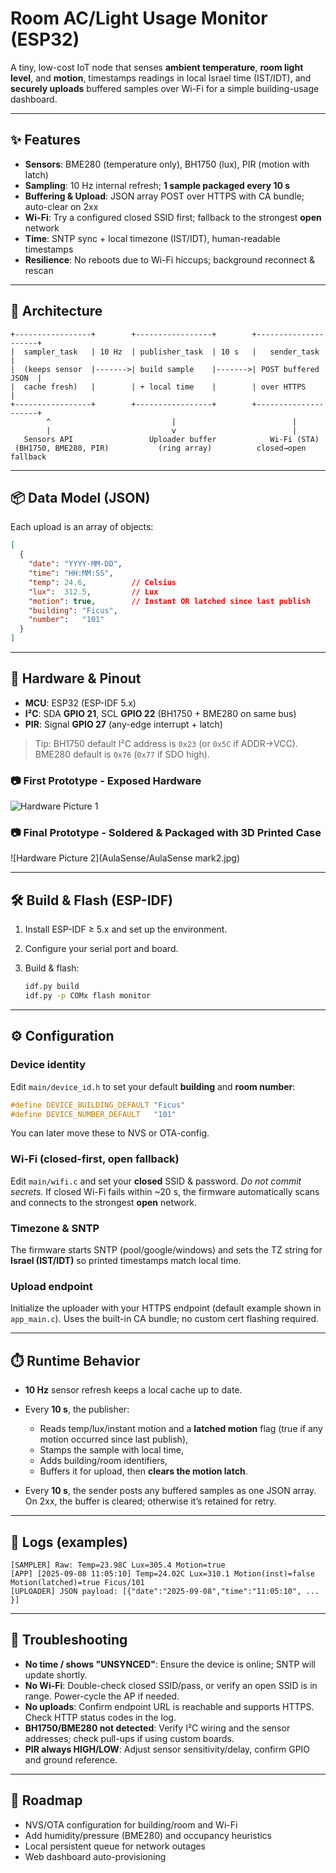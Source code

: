 # Room AC/Light Usage Monitor (ESP32)

A tiny, low-cost IoT node that senses **ambient temperature**, **room light level**, and **motion**, timestamps readings in local Israel time (IST/IDT), and **securely uploads** buffered samples over Wi-Fi for a simple building-usage dashboard.

---

## ✨ Features

* **Sensors**: BME280 (temperature only), BH1750 (lux), PIR (motion with latch)
* **Sampling**: 10 Hz internal refresh; **1 sample packaged every 10 s**
* **Buffering & Upload**: JSON array POST over HTTPS with CA bundle; auto-clear on 2xx
* **Wi-Fi**: Try a configured closed SSID first; fallback to the strongest **open** network
* **Time**: SNTP sync + local timezone (IST/IDT), human-readable timestamps
* **Resilience**: No reboots due to Wi-Fi hiccups; background reconnect & rescan

---

## 🧱 Architecture

```
+-----------------+        +-----------------+        +---------------------+
|  sampler_task   | 10 Hz  | publisher_task  | 10 s   |   sender_task       |
|  (keeps sensor  |------->| build sample    |------->| POST buffered JSON  |
|  cache fresh)   |        | + local time    |        | over HTTPS          |
+-----------------+        +-----------------+        +---------------------+
        ^                           |                          |
        |                           v                          |
   Sensors API                 Uploader buffer            Wi-Fi (STA)
 (BH1750, BME280, PIR)           (ring array)          closed→open fallback
```

---

## 📦 Data Model (JSON)

Each upload is an array of objects:

```json
[
  {
    "date": "YYYY-MM-DD",
    "time": "HH:MM:SS",
    "temp": 24.6,          // Celsius
    "lux":  312.5,         // Lux
    "motion": true,        // Instant OR latched since last publish
    "building": "Ficus",
    "number":   "101"
  }
]
```

---

## 🔌 Hardware & Pinout

* **MCU**: ESP32 (ESP-IDF 5.x)
* **I²C**: SDA **GPIO 21**, SCL **GPIO 22** (BH1750 + BME280 on same bus)
* **PIR**: Signal **GPIO 27** (any-edge interrupt + latch)

> Tip: BH1750 default I²C address is `0x23` (or `0x5C` if ADDR→VCC). BME280 default is `0x76` (`0x77` if SDO high).

### 📷 First Prototype - Exposed Hardware

![Hardware Picture 1](WhatsApp%20Image%202025-09-08%20at%2011.53.40_1dadab79.jpg)

### 📷 Final Prototype - Soldered & Packaged with 3D Printed Case

![Hardware Picture 2](AulaSense/AulaSense mark2.jpg) 

---

## 🛠️ Build & Flash (ESP-IDF)

1. Install ESP-IDF ≥ 5.x and set up the environment.
2. Configure your serial port and board.
3. Build & flash:

   ```bash
   idf.py build
   idf.py -p COMx flash monitor
   ```

---

## ⚙️ Configuration

### Device identity

Edit `main/device_id.h` to set your default **building** and **room number**:

```c
#define DEVICE_BUILDING_DEFAULT "Ficus"
#define DEVICE_NUMBER_DEFAULT   "101"
```

You can later move these to NVS or OTA-config.

### Wi-Fi (closed-first, open fallback)

Edit `main/wifi.c` and set your **closed** SSID & password. *Do not commit secrets.* If closed Wi-Fi fails within \~20 s, the firmware automatically scans and connects to the strongest **open** network.

### Timezone & SNTP

The firmware starts SNTP (pool/google/windows) and sets the TZ string for **Israel (IST/IDT)** so printed timestamps match local time.

### Upload endpoint

Initialize the uploader with your HTTPS endpoint (default example shown in `app_main.c`). Uses the built-in CA bundle; no custom cert flashing required.

---

## ⏱️ Runtime Behavior

* **10 Hz** sensor refresh keeps a local cache up to date.
* Every **10 s**, the publisher:

  * Reads temp/lux/instant motion and a **latched motion** flag (true if any motion occurred since last publish),
  * Stamps the sample with local time,
  * Adds building/room identifiers,
  * Buffers it for upload, then **clears the motion latch**.
* Every **10 s**, the sender posts any buffered samples as one JSON array. On 2xx, the buffer is cleared; otherwise it’s retained for retry.

---

## 🧪 Logs (examples)

```
[SAMPLER] Raw: Temp=23.98C Lux=305.4 Motion=true
[APP] [2025-09-08 11:05:10] Temp=24.02C Lux=310.1 Motion(inst)=false Motion(latched)=true Ficus/101
[UPLOADER] JSON payload: [{"date":"2025-09-08","time":"11:05:10", ... }]
```

---

## 🧯 Troubleshooting

* **No time / shows "UNSYNCED"**: Ensure the device is online; SNTP will update shortly.
* **No Wi-Fi**: Double-check closed SSID/pass, or verify an open SSID is in range. Power-cycle the AP if needed.
* **No uploads**: Confirm endpoint URL is reachable and supports HTTPS. Check HTTP status codes in the log.
* **BH1750/BME280 not detected**: Verify I²C wiring and the sensor addresses; check pull-ups if using custom boards.
* **PIR always HIGH/LOW**: Adjust sensor sensitivity/delay, confirm GPIO and ground reference.

---

## 🚀 Roadmap

* NVS/OTA configuration for building/room and Wi-Fi
* Add humidity/pressure (BME280) and occupancy heuristics
* Local persistent queue for network outages
* Web dashboard auto-provisioning
